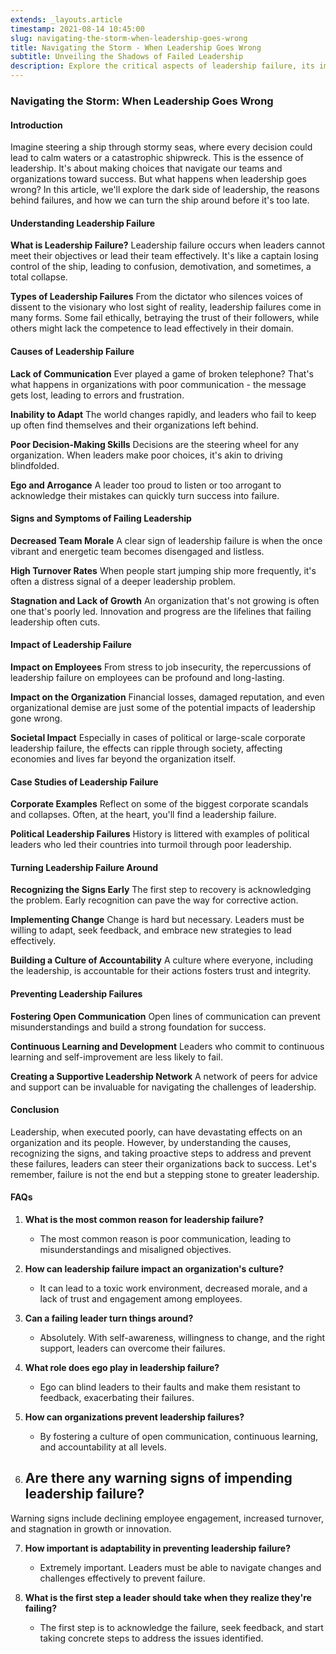 ```yaml
---
extends: _layouts.article
timestamp: 2021-08-14 10:45:00
slug: navigating-the-storm-when-leadership-goes-wrong
title: Navigating the Storm - When Leadership Goes Wrong
subtitle: Unveiling the Shadows of Failed Leadership
description: Explore the critical aspects of leadership failure, its impacts, and the transformative steps to rectify and prevent it. Dive into a comprehensive guide on navigating through the stormy seas of leadership gone awry.
---
```

### Navigating the Storm: When Leadership Goes Wrong

#### Introduction
Imagine steering a ship through stormy seas, where every decision could lead to calm waters or a catastrophic shipwreck. This is the essence of leadership. It's about making choices that navigate our teams and organizations toward success. But what happens when leadership goes wrong? In this article, we'll explore the dark side of leadership, the reasons behind failures, and how we can turn the ship around before it's too late.

#### Understanding Leadership Failure

**What is Leadership Failure?**
Leadership failure occurs when leaders cannot meet their objectives or lead their team effectively. It's like a captain losing control of the ship, leading to confusion, demotivation, and sometimes, a total collapse.

**Types of Leadership Failures**
From the dictator who silences voices of dissent to the visionary who lost sight of reality, leadership failures come in many forms. Some fail ethically, betraying the trust of their followers, while others might lack the competence to lead effectively in their domain.

#### Causes of Leadership Failure

**Lack of Communication**
Ever played a game of broken telephone? That's what happens in organizations with poor communication - the message gets lost, leading to errors and frustration.

**Inability to Adapt**
The world changes rapidly, and leaders who fail to keep up often find themselves and their organizations left behind.

**Poor Decision-Making Skills**
Decisions are the steering wheel for any organization. When leaders make poor choices, it's akin to driving blindfolded.

**Ego and Arrogance**
A leader too proud to listen or too arrogant to acknowledge their mistakes can quickly turn success into failure.

#### Signs and Symptoms of Failing Leadership

**Decreased Team Morale**
A clear sign of leadership failure is when the once vibrant and energetic team becomes disengaged and listless.

**High Turnover Rates**
When people start jumping ship more frequently, it's often a distress signal of a deeper leadership problem.

**Stagnation and Lack of Growth**
An organization that's not growing is often one that's poorly led. Innovation and progress are the lifelines that failing leadership often cuts.

#### Impact of Leadership Failure

**Impact on Employees**
From stress to job insecurity, the repercussions of leadership failure on employees can be profound and long-lasting.

**Impact on the Organization**
Financial losses, damaged reputation, and even organizational demise are just some of the potential impacts of leadership gone wrong.

**Societal Impact**
Especially in cases of political or large-scale corporate leadership failure, the effects can ripple through society, affecting economies and lives far beyond the organization itself.

#### Case Studies of Leadership Failure

**Corporate Examples**
Reflect on some of the biggest corporate scandals and collapses. Often, at the heart, you'll find a leadership failure.

**Political Leadership Failures**
History is littered with examples of political leaders who led their countries into turmoil through poor leadership.

#### Turning Leadership Failure Around

**Recognizing the Signs Early**
The first step to recovery is acknowledging the problem. Early recognition can pave the way for corrective action.

**Implementing Change**
Change is hard but necessary. Leaders must be willing to adapt, seek feedback, and embrace new strategies to lead effectively.

**Building a Culture of Accountability**
A culture where everyone, including the leadership, is accountable for their actions fosters trust and integrity.

#### Preventing Leadership Failures

**Fostering Open Communication**
Open lines of communication can prevent misunderstandings and build a strong foundation for success.

**Continuous Learning and Development**
Leaders who commit to continuous learning and self-improvement are less likely to fail.

**Creating a Supportive Leadership Network**
A network of peers for advice and support can be invaluable for navigating the challenges of leadership.

#### Conclusion
Leadership, when executed poorly, can have devastating effects on an organization and its people. However, by understanding the causes, recognizing the signs, and taking proactive steps to address and prevent these failures, leaders can steer their organizations back to success. Let's remember, failure is not the end but a stepping stone to greater leadership.

#### FAQs

1. **What is the most common reason for leadership failure?**
   - The most common reason is poor communication, leading to misunderstandings and misaligned objectives.

2. **How can leadership failure impact an organization's culture?**
   - It can lead to a toxic work environment, decreased morale, and a lack of trust and engagement among employees.

3. **Can a failing leader turn things around?**
   - Absolutely. With self-awareness, willingness to change, and the right support, leaders can overcome their failures.

4. **What role does ego play in leadership failure?**
   - Ego can blind leaders to their faults and make them resistant to feedback, exacerbating their failures.

5. **How can organizations prevent leadership failures?**
   - By fostering a culture of open communication, continuous learning, and accountability at all levels.

6. **Are there any warning signs of impending leadership failure?**
   -

 Warning signs include declining employee engagement, increased turnover, and stagnation in growth or innovation.

7. **How important is adaptability in preventing leadership failure?**
   - Extremely important. Leaders must be able to navigate changes and challenges effectively to prevent failure.

8. **What is the first step a leader should take when they realize they're failing?**
   - The first step is to acknowledge the failure, seek feedback, and start taking concrete steps to address the issues identified.
